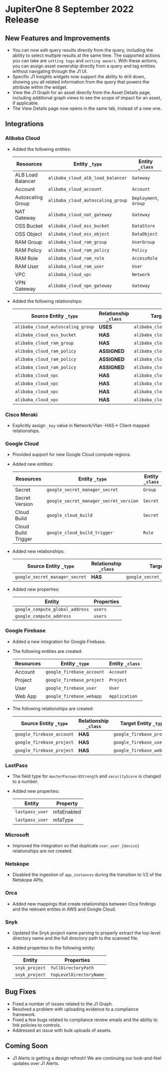 # JupiterOne 8 September 2022 Release

## New Features and Improvements
- You can now edit query results directly from the query, including the ability to select multiple results at the same time. The supported actions you can take are `setting tags` and `setting owners`. With these actions, you can assign asset ownership directly from a query and tag entities without navigating through the J1 UI. 
- Specific J1 Insights widgets now support the ability to drill down, showing you all related information from the query that powers the attribute within the widget. 
- View the J1 Graph for an asset directly from the Asset Details page, including additional graph views to see the scope of impact for an asset, if applicable. 
- The View Details page now opens in the same tab, instead of a new one. 

## Integrations
### Alibaba Cloud
  - Added the following entities:

    | Resources         | Entity `_type`                    | Entity `_class`       |
    | ----------------- | --------------------------------- | --------------------- |
    | ALB Load Balancer | `alibaba_cloud_alb_load_balancer` | `Gateway`             |
    | Account           | `alibaba_cloud_account`           | `Account`             |
    | Autoscaling Group | `alibaba_cloud_autoscaling_group` | `Deployment`, `Group` |
    | NAT Gateway       | `alibaba_cloud_nat_gateway`       | `Gateway`             |
    | OSS Bucket        | `alibaba_cloud_oss_bucket`        | `DataStore`           |
    | OSS Object        | `alibaba_cloud_oss_object`        | `DataObject`          |
    | RAM Group         | `alibaba_cloud_ram_group`         | `UserGroup`           |
    | RAM Policy        | `alibaba_cloud_ram_policy`        | `Policy`              |
    | RAM Role          | `alibaba_cloud_ram_role`          | `AccessRole`          |
    | RAM User          | `alibaba_cloud_ram_user`          | `User`                |
    | VPC               | `alibaba_cloud_vpc`               | `Network`             |
    | VPN Gateway       | `alibaba_cloud_vpn_gateway`       | `Gateway`             |

  - Added the following relationships:

    | Source Entity `_type`             | Relationship `_class` | Target Entity `_type`             |
    | --------------------------------- | --------------------- | --------------------------------- |
    | `alibaba_cloud_autoscaling_group` | **USES**              | `alibaba_cloud_vpc`               |
    | `alibaba_cloud_oss_bucket`        | **HAS**               | `alibaba_cloud_oss_object`        |
    | `alibaba_cloud_ram_group`         | **HAS**               | `alibaba_cloud_ram_user`          |
    | `alibaba_cloud_ram_policy`        | **ASSIGNED**          | `alibaba_cloud_ram_group`         |
    | `alibaba_cloud_ram_policy`        | **ASSIGNED**          | `alibaba_cloud_ram_role`          |
    | `alibaba_cloud_ram_policy`        | **ASSIGNED**          | `alibaba_cloud_ram_user`          |
    | `alibaba_cloud_vpc`               | **HAS**               | `alibaba_cloud_alb_load_balancer` |
    | `alibaba_cloud_vpc`               | **HAS**               | `alibaba_cloud_ecs_instance`      |
    | `alibaba_cloud_vpc`               | **HAS**               | `alibaba_cloud_nat_gateway`       |
    | `alibaba_cloud_vpc`               | **HAS**               | `alibaba_cloud_vpn_gateway`       |

### Cisco Meraki
  - Explicitly assign `_key` value in Network/Vlan -HAS-> Client mapped relationships.

### Google Cloud
  - Provided support for new Google Cloud compute regions.
  - Added new entities:

    | Resources           | Entity `_type`                         | Entity `_class` |
    | ------------------- | -------------------------------------- | --------------- |
    | Secret              | `google_secret_manager_secret`         | `Group`         |
    | Secret Version      | `google_secret_manager_secret_version` | `Secret`        |
    | Cloud Build         | `google_cloud_build`                   | `Secret`        |
    | Cloud Build Trigger | `google_cloud_build_trigger`           | `Rule`          |

  - Added new relationships:

    | Source Entity `_type`          | Relationship `_class` | Target Entity `_type`                  |
    | ------------------------------ | --------------------- | -------------------------------------- |
    | `google_secret_manager_secret` | **HAS**               | `google_secret_manager_secret_version` |

  - Added new properties:

    | Entity                          | Properties |
    | ------------------------------- | ---------- |
    | `google_compute_global_address` | `users`    |
    | `google_compute_address`        | `users`    |

### Google Firebase
  - Added a new integration for Google Firebase.
  - The following entities are created:

    | Resources | Entity `_type`            | Entity `_class` |
    | --------- | ------------------------- | --------------- |
    | Account   | `google_firebase_account` | `Account`       |
    | Project   | `google_firebase_project` | `Project`       |
    | User      | `google_firebase_user`    | `User`          |
    | Web App   | `google_firebase_webapp`  | `Application`   |

  - The following relationships are created:

    | Source Entity `_type`     | Relationship `_class` | Target Entity `_type`     |
    | ------------------------- | --------------------- | ------------------------- |
    | `google_firebase_account` | **HAS**               | `google_firebase_project` |
    | `google_firebase_project` | **HAS**               | `google_firebase_user`    |
    | `google_firebase_project` | **HAS**               | `google_firebase_webapp`  |


### LastPass
  - The field type for `masterPasswordStrength`  and `securityScore` is changed to a number.
  - Added new properties:

    | Entity          | Property   |
    | --------------- | ---------- |
    | `lastpass_user` | mfaEnabled |
    | `lastpass_user` | mfaType    |

### Microsoft
  - Improved the integration so that duplicate `user_user_{device}` relationships are not created.

### Netskope
  - Disabled the ingestion of `app_instances` during the transition to V2 of the Netskope APIs.

### Orca
  - Added new mappings that create relationships between Orca findings and the relevant entites in AWS and Google Cloud.

### Snyk
  - Updated the Snyk project name parsing to properly extract the top-level directory name and the full directory path to the scanned file.
  - Added properties to the following entity:

    | Entity         | Properties              |
    | -------------- | ----------------------- |
    | `snyk_project` | `fullDirectoryPath`     |
    | `snyk_project` | `topLevelDirectoryName` |

## Bug Fixes
-  Fixed a number of issues related to the J1 Graph. 
-  Resolved a problem with uploading evidence to a compliance framework. 
-  Fixed a few bugs related to compliance review emails and the ability to link policies to controls.
-  Addressed an issue with bulk uploads of assets.


## Coming Soon
- J1 Alerts is getting a design refresh! We are continuing our look-and-feel updates over J1 Alerts. 
